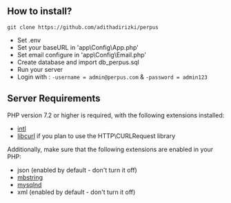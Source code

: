 ## How to install?

`git clone https://github.com/adithadirizki/perpus`
- Set .env
- Set your baseURL in 'app\Config\App.php'
- Set email configure in 'app\Config\Email.php'
- Create database and import db_perpus.sql
- Run your server
- Login with : `-username = admin@perpus.com` &  `-password = admin123`

## Server Requirements

PHP version 7.2 or higher is required, with the following extensions installed: 

- [intl](http://php.net/manual/en/intl.requirements.php)
- [libcurl](http://php.net/manual/en/curl.requirements.php) if you plan to use the HTTP\CURLRequest library

Additionally, make sure that the following extensions are enabled in your PHP:

- json (enabled by default - don't turn it off)
- [mbstring](http://php.net/manual/en/mbstring.installation.php)
- [mysqlnd](http://php.net/manual/en/mysqlnd.install.php)
- xml (enabled by default - don't turn it off)
